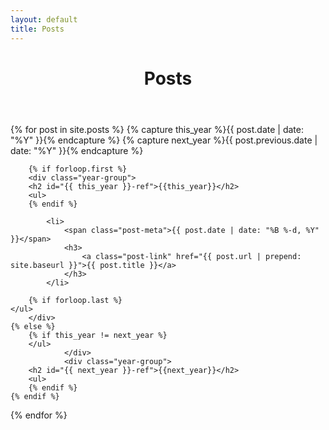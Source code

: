 ```yaml
---
layout: default
title: Posts
---
```

<div class="post-list">
	<header class="page-header">
		<h1 class="page-title">Posts</h1>
	</header>
	{% for post in site.posts %}
		{% capture this_year %}{{ post.date | date: "%Y" }}{% endcapture %}
		{% capture next_year %}{{ post.previous.date | date: "%Y" }}{% endcapture %}

		{% if forloop.first %}
		<div class="year-group">
		<h2 id="{{ this_year }}-ref">{{this_year}}</h2>
		<ul>
		{% endif %}

			<li>
				<span class="post-meta">{{ post.date | date: "%B %-d, %Y" }}</span>
				<h3>
					<a class="post-link" href="{{ post.url | prepend: site.baseurl }}">{{ post.title }}</a>
				</h3>
			</li>

		{% if forloop.last %}
    </ul>
		</div>
    {% else %}
        {% if this_year != next_year %}
        </ul>
				</div>
				<div class="year-group">
        <h2 id="{{ next_year }}-ref">{{next_year}}</h2>
        <ul>
        {% endif %}
    {% endif %}
{% endfor %}
</div>

